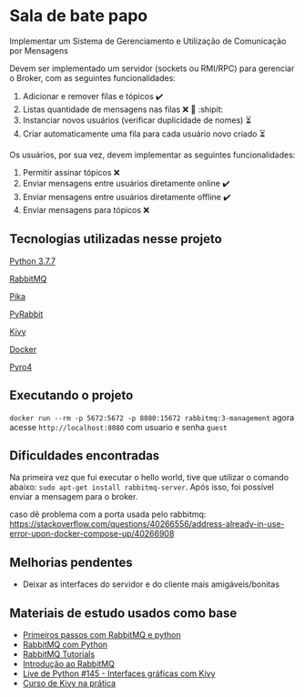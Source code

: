 # Sala de bate papo

Implementar um Sistema de Gerenciamento e Utilização de Comunicação
por Mensagens

Devem ser implementado um servidor (sockets ou RMI/RPC) para gerenciar o
Broker, com as seguintes funcionalidades:

1. Adicionar e remover filas e tópicos :heavy_check_mark:
2. Listas quantidade de mensagens nas filas :x: :bug: :shipit:	
3. Instanciar novos usuários (verificar duplicidade de nomes) :hourglass_flowing_sand:
4. Criar automaticamente uma fila para cada usuário novo criado :hourglass_flowing_sand:

Os usuários, por sua vez, devem implementar as seguintes funcionalidades:

1. Permitir assinar tópicos :x:	
2. Enviar mensagens entre usuários diretamente online :heavy_check_mark:	
3. Enviar mensagens entre usuários diretamente offline :heavy_check_mark:
4. Enviar mensagens para tópicos :x:


## Tecnologias utilizadas nesse projeto

[Python 3.7.7](https://www.python.org/downloads/)

[RabbitMQ](https://www.rabbitmq.com/)

[Pika](https://pika.readthedocs.io/en/stable/)

[PyRabbit](https://github.com/bkjones/pyrabbit)

[Kivy](https://github.com/kivy/kivy)

[Docker](https://www.docker.com/)

[Pyro4](https://github.com/irmen/Pyro4)


## Executando o projeto

` docker run --rm -p 5672:5672 -p 8080:15672 rabbitmq:3-management `
agora acesse ` http://localhost:8080 ` com usuario e senha `guest`

## Dificuldades encontradas

Na primeira vez que fui executar o hello world, tive que utilizar o comando abaixo:
` sudo apt-get install rabbitmq-server `. Após isso, foi possível enviar a mensagem para o broker.

caso dê problema com a porta usada pelo rabbitmq: https://stackoverflow.com/questions/40266556/address-already-in-use-error-upon-docker-compose-up/40266908

## Melhorias pendentes

- Deixar as interfaces do servidor e do cliente mais amigáveis/bonitas

## Materiais de estudo usados como base

- [Primeiros passos com RabbitMQ e python](https://blog.ateliedocodigo.com.br/primeiros-passos-com-rabbitmq-e-python-938fb0957019)
- [RabbitMQ com Python](https://gist.github.com/renatoapcosta/2a4b6c7a5933edf09e9226e11f1ca989)
- [RabbitMQ Tutorials](https://www.rabbitmq.com/getstarted.html)
- [Introdução ao RabbitMQ](https://www.youtube.com/watch?v=1WgrnSDDtVE&feature=emb_logo)
- [Live de Python #145 - Interfaces gráficas com Kivy](https://www.youtube.com/watch?v=5ApbLrcUtlE)
- [Curso de Kivy na prática](https://www.youtube.com/playlist?list=PLsMpSZTgkF5AV1FmALMgW8W-TvrfR3nrs)
